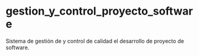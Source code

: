 # gestion_y_control_proyecto_software
Sistema de gestión de y control de calidad el desarrollo de proyecto de software.
